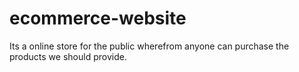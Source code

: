 # ecommerce-website
Its a online store for the public wherefrom anyone can purchase the products we should provide.
